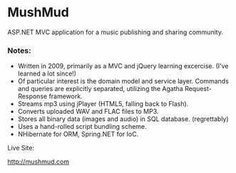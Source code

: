 MushMud
=======

ASP.NET MVC application for a music publishing and sharing community.


### Notes:
 - Written in 2009, primarily as a MVC and jQuery learning excercise. (I've learned a lot since!)
 - Of particular interest is the domain model and service layer.  Commands and queries are explicitly separated, utilizing the Agatha Request-Response framework.
 - Streams mp3 using jPlayer (HTML5, falling back to Flash).
 - Converts uploaded WAV and FLAC files to MP3.
 - Stores all binary data (images and audio) in SQL database.  (regrettably)
 - Uses a hand-rolled script bundling scheme.
 - NHibernate for ORM, Spring.NET for IoC.  
 
 Live Site:
 
 http://mushmud.com
 
